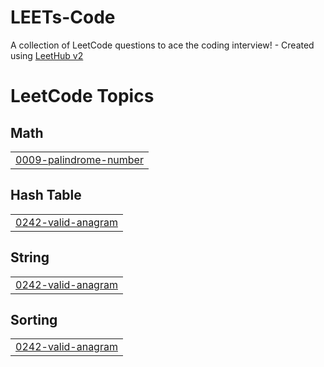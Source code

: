 # LEETs-Code
A collection of LeetCode questions to ace the coding interview! - Created using [LeetHub v2](https://github.com/arunbhardwaj/LeetHub-2.0)

<!---LeetCode Topics Start-->
# LeetCode Topics
## Math
|  |
| ------- |
| [0009-palindrome-number](https://github.com/vvajidz/LEETs-Code/tree/master/0009-palindrome-number) |
## Hash Table
|  |
| ------- |
| [0242-valid-anagram](https://github.com/vvajidz/LEETs-Code/tree/master/0242-valid-anagram) |
## String
|  |
| ------- |
| [0242-valid-anagram](https://github.com/vvajidz/LEETs-Code/tree/master/0242-valid-anagram) |
## Sorting
|  |
| ------- |
| [0242-valid-anagram](https://github.com/vvajidz/LEETs-Code/tree/master/0242-valid-anagram) |
<!---LeetCode Topics End-->